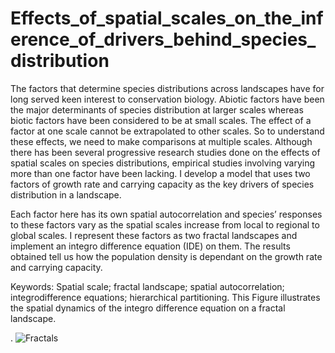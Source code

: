 # Effects_of_spatial_scales_on_the_inference_of_drivers_behind_species_distribution
The factors that determine species distributions across landscapes have for long served keen interest to conservation biology. Abiotic factors have been the major determinants of species distribution at larger scales whereas biotic
factors have been considered to be at small scales. The effect of a factor at one scale cannot be extrapolated to other scales. So to understand these effects, we need to make comparisons at multiple scales. Although there has been
several progressive research studies done on the effects of spatial scales on species distributions, empirical studies involving varying more than one factor have been lacking. I develop a model that uses two factors of growth rate
and carrying capacity as the key drivers of species distribution in a landscape.

Each factor here has its own spatial autocorrelation and species’ responses to these factors vary as the spatial scales increase from local to regional to global scales. I represent these factors as two fractal landscapes and implement an
integro difference equation (IDE) on them. The results obtained tell us how the population density is dependant on the growth rate and carrying capacity.

Keywords: Spatial scale; fractal landscape; spatial autocorrelation; integrodifference equations; hierarchical partitioning.
This Figure illustrates the spatial dynamics of the integro difference equation on a fractal landscape.

.
![Fractals](https://github.com/Fatuhaire12/Effects_of_spatial_scales_on_the_inference_of_drivers_behind_species_distribution/assets/19301312/f9b9e452-c520-496d-b113-3453e6d5b4cf)

